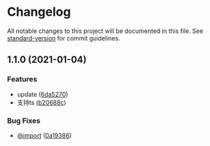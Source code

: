 # Changelog

All notable changes to this project will be documented in this file. See [standard-version](https://github.com/conventional-changelog/standard-version) for commit guidelines.

## 1.1.0 (2021-01-04)


### Features

* update ([6da5270](https://github.com/CryUshio/gulp-path-alias/commit/6da52701d244106cee6117f5e3e7a36e0a9f456b))
* 支持ts ([b20688c](https://github.com/CryUshio/gulp-path-alias/commit/b20688c48944869d7d82e3e68f5c13df5e7e5359))


### Bug Fixes

* [@import](https://github.com/import) ([0a19386](https://github.com/CryUshio/gulp-path-alias/commit/0a193867ae0e25014b0bdf9df432543636b222a0))
